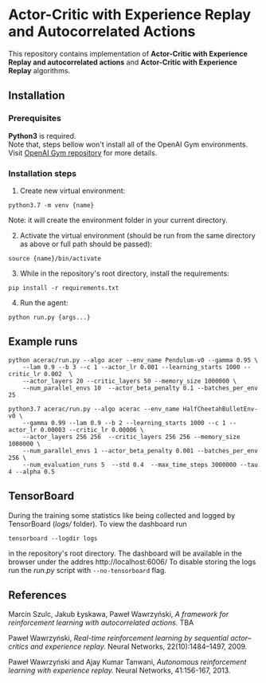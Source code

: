 # Actor-Critic with Experience Replay and Autocorrelated Actions
This repository contains implementation of **Actor-Critic with
Experience Replay and autocorrelated actions** and **Actor-Critic with Experience Replay** algorithms.
## Installation

### Prerequisites
**Python3** is required.  
Note that, steps bellow won't install 
all of the OpenAI Gym environments. Visit
[OpenAI Gym repository](https://github.com/openai/gym) for more details.

### Installation steps
1. Create new virtual environment:
```shell script
python3.7 -m venv {name}
```
Note: it will create the environment folder in your current directory.

2. Activate the virtual environment (should be run from the same directory as above
or full path should be passed):
```shell script
source {name}/bin/activate 
```
3. While in the repository's root directory, install the requirements:
```shell script
pip install -r requirements.txt
``` 

4. Run the agent:
```shell script
python run.py {args...}
```
## Example runs

```shell script
python acerac/run.py --algo acer --env_name Pendulum-v0 --gamma 0.95 \
    --lam 0.9 --b 3 --c 1 --actor_lr 0.001 --learning_starts 1000 --critic_lr 0.002  \
    --actor_layers 20 --critic_layers 50 --memory_size 1000000 \
    --num_parallel_envs 10  --actor_beta_penalty 0.1 --batches_per_env 25
```

```shell script
python3.7 acerac/run.py --algo acerac --env_name HalfCheetahBulletEnv-v0 \
    --gamma 0.99 --lam 0.9 --b 2 --learning_starts 1000 --c 1 --actor_lr 0.00003 --critic_lr 0.00006 \
    --actor_layers 256 256  --critic_layers 256 256 --memory_size 1000000 \
    --num_parallel_envs 1 --actor_beta_penalty 0.001 --batches_per_env 256 \
    --num_evaluation_runs 5  --std 0.4  --max_time_steps 3000000 --tau 4 --alpha 0.5
```


## TensorBoard
During the training some statistics like being
collected and logged by TensorBoard (*logs/* folder).
To view the dashboard run
```shell script
tensorboard --logdir logs
```
in the repository's root directory. The dashboard will be available in the browser under
the addres http://localhost:6006/
To disable storing the logs run the *run.py* script with `--no-tensorboard` flag.


## References
 
Marcin Szulc, Jakub Łyskawa, Paweł Wawrzyński,
*A framework for reinforcement learning with autocorrelated actions.*
TBA
 
Paweł Wawrzyński,
*Real-time reinforcement learning by sequential actor–critics
and experience replay.*
Neural Networks, 22(10):1484–1497, 2009.

Paweł Wawrzyński and Ajay Kumar Tanwani,
*Autonomous reinforcement learning with experience replay.*
Neural Networks, 41:156-167, 2013.